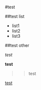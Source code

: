 #test

##test list

- list1
- list2
- list3

##test other

_test_

__test__

>> test

[test](http://poppinlp.github.io)
